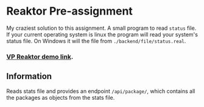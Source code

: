 # Reaktor Pre-assignment

My craziest solution to this assignment. A small program to read `status` file.
If your current operating system is linux the program will read your system's status file.
On Windows it will the file from `./backend/file/status.real`.

### [VP Reaktor demo link](https://vuanpham.me/reaktor).

## Information

Reads stats file and provides an endpoint `/api/package/`, which contains all the packages as objects from the stats file.
